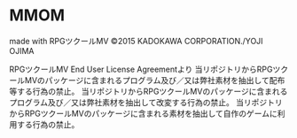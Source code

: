 # MMOM

made with RPGツクールMV
©2015 KADOKAWA CORPORATION./YOJI OJIMA

RPGツクールMV End User License Agreementより
当リポジトリからRPGツクールMVのパッケージに含まれるプログラム及び／又は弊社素材を抽出して配布等する行為の禁止。
当リポジトリからRPGツクールMVのパッケージに含まれるプログラム及び／又は弊社素材を抽出して改変する行為の禁止。
当リポジトリからRPGツクールMVのパッケージに含まれる素材を抽出して自作のゲームに利用する行為の禁止。
